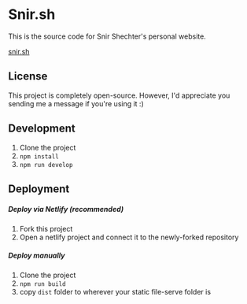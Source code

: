 # Snir.sh

This is the source code for Snir Shechter's personal website.

[snir.sh](https://snir.sh)

## License
This project is completely open-source. However, I'd appreciate you sending me a message if you're using it :)

## Development

1. Clone the project
2. `npm install`
3. `npm run develop`

## Deployment

##### Deploy via Netlify (recommended)

1. Fork this project
2. Open a netlify project and connect it to the newly-forked repository

##### Deploy manually

1. Clone the project
2. `npm run build`
3. copy `dist` folder to wherever your static file-serve folder is

